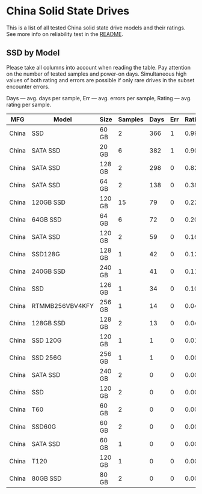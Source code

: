 China Solid State Drives
========================

This is a list of all tested China solid state drive models and their ratings. See
more info on reliability test in the [README](https://github.com/linuxhw/SMART).

SSD by Model
------------

Please take all columns into account when reading the table. Pay attention on the
number of tested samples and power-on days. Simultaneous high values of both rating
and errors are possible if only rare drives in the subset encounter errors.

Days   — avg. days per sample,
Err    — avg. errors per sample,
Rating — avg. rating per sample.

| MFG       | Model              | Size   | Samples | Days  | Err   | Rating |
|-----------|--------------------|--------|---------|-------|-------|--------|
| China     | SSD                | 60 GB  | 2       | 366   | 1     | 0.99   |
| China     | SATA SSD           | 20 GB  | 6       | 382   | 1     | 0.90   |
| China     | SATA SSD           | 128 GB | 2       | 298   | 0     | 0.82   |
| China     | SATA SSD           | 64 GB  | 2       | 138   | 0     | 0.38   |
| China     | 120GB SSD          | 120 GB | 15      | 79    | 0     | 0.22   |
| China     | 64GB SSD           | 64 GB  | 6       | 72    | 0     | 0.20   |
| China     | SATA SSD           | 120 GB | 2       | 59    | 0     | 0.16   |
| China     | SSD128G            | 128 GB | 1       | 42    | 0     | 0.12   |
| China     | 240GB SSD          | 240 GB | 1       | 41    | 0     | 0.11   |
| China     | SSD                | 126 GB | 1       | 34    | 0     | 0.10   |
| China     | RTMMB256VBV4KFY    | 256 GB | 1       | 14    | 0     | 0.04   |
| China     | 128GB SSD          | 128 GB | 2       | 13    | 0     | 0.04   |
| China     | SSD 120G           | 120 GB | 1       | 1     | 0     | 0.01   |
| China     | SSD 256G           | 256 GB | 1       | 1     | 0     | 0.00   |
| China     | SATA SSD           | 240 GB | 2       | 0     | 0     | 0.00   |
| China     | SSD                | 120 GB | 2       | 0     | 0     | 0.00   |
| China     | T60                | 60 GB  | 2       | 0     | 0     | 0.00   |
| China     | SSD60G             | 60 GB  | 2       | 0     | 0     | 0.00   |
| China     | SATA SSD           | 60 GB  | 1       | 0     | 0     | 0.00   |
| China     | T120               | 120 GB | 1       | 0     | 0     | 0.00   |
| China     | 80GB SSD           | 80 GB  | 2       | 0     | 0     | 0.00   |
